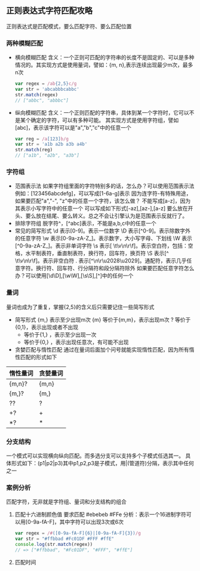 ## 正则表达式字符匹配攻略
正则表达式是匹配模式，要么匹配字符、要么匹配位置
### 两种模糊匹配
- 横向模糊匹配
  含义：一个正则可匹配的字符串的长度不是固定的、可以是多种情况的。其实现方式是使用量词，譬如：{m, n},表示连续出现最少m次，最多n次
  ````js
  var regex = /ab{2,5}c/g
  var str = 'abcabbbcabbc'
  str.match(regex)
  // ["abbc", "abbbc"]
  ````
- 纵向模糊匹配
  含义：一个正则匹配的字符串，具体到某一个字符时，它可以不是某个确定的字符，可以有多种可能。
  其实现方式是使用字符组，譬如[abc]，表示该字符可以是"a","b","c"中的任意一个
  ````js
  var reg = /a[123]b/g
  var str = 'a1b a2b a3b a4b'
  str.match(reg)
  // ["a1b", "a2b", "a3b"]
  ````
### 字符组
- 范围表示法
  如果字符组里面的字符特别多的话，怎么办？可以使用范围表示法
  例如：[123456abcdefg]，可以写成[1-6a-g]表示
  因为连字符-有特殊用途，如果要匹配"a","-", "z"中的任意一个字符，该怎么做？
  不能写成[a-z]，因为其表示小写字符中的任意一个
  可以写成如下形式[-az],[az-],[a\-z] 要么放在开头、要么放在结尾、要么转义。总之不会让引擎认为是范围表示反就行了。
- 排除字符组
  脱字符^，[\^abc]表示，不能是a,b,c中的任意一个
- 常见的简写形式
  \d 表示[0-9]。表示一位数字
  \D 表示\[^0-9]。表示除数字外的任意字符
  \w 表示[0-9a-zA-Z_]。表示数字，大小写字母、下划线
  \W 表示\[^0-9a-zA-Z_]。表示非单词字符
  \s 表示[ \t\v\n\r\f]。表示空白符，包括：空格，水平制表符，垂直制表符，换行符，回车符，换页符
  \S 表示\[^ \t\v\n\r\f]。表示非空白符
  .  表示\[^\n\r\u2028\u2029]。通配符，表示几乎任意字符。换行符、回车符、行分隔符和段分隔符除外
  如果要匹配任意字符怎么办？可以使用[\d\D],[\w\W],[\s\S],[^]中的任何一个
### 量词
  量词也成为了重复，掌握{2,5}的含义后只需要记住一些简写形式
  - 简写形式
    {m,} 表示至少出现m次
    {m}  等价于{m,m}，表示出现m次
    ?    等价于{0,1}，表示出现或者不出现
    +    等价于{1,} ，表示至少出现一次
    *    等价于{0,} ，表示出现任意次，有可能不出现
  - 贪婪匹配与惰性匹配
    通过在量词后面加个问号就能实现惰性匹配，因为所有惰性匹配的形式如下

  <table>
    <thead>
      <th>惰性量词</th>
      <th>贪婪量词</th>
    </thead>
    <tbody>
      <tr>
        <td>{m,n}?</td>
        <td>{m,n}</td>
      </tr>
      <tr>
        <td>{m,}?</td>
        <td>{m,}</td>
      </tr>
      <tr>
        <td>??</td>
        <td>?</td>
      </tr>
      <tr>
        <td>+?</td>
        <td>+</td>
      </tr>
      <tr>
        <td>*?</td>
        <td>*</td>
      </tr>
    <tbody>
  </table>

### 分支结构
一个模式可以实现横向纵向匹配。而多选分支可以支持多个子模式任选其一。
具体形式如下：(p1|p2|p3)其中p1,p2,p3是子模式，用|(管道符)分隔，表示其中任何之一

### 案例分析

匹配字符，无非就是字符组、量词和分支结构的组合
1. 匹配十六进制颜色值
   要求匹配 #ebebeb #FFe
   分析：表示一个16进制字符可以用[0-9a-fA-F]，其中字符可以出现3次或6次
   ````js
   var regex = /#([0-9a-fA-F]{6}|[0-9a-fA-F]{3})/g
   var str = "#ffbbad #Fc01DF #FFF #ffE"
   console.log(str.match(regex))
   // => ["#ffbbad", "#Fc01DF", "#FFF", "#ffE"]
   ````
2. 匹配时间